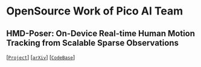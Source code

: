 # OpenSource Work of Pico AI Team
## HMD-Poser: On-Device Real-time Human Motion Tracking from Scalable Sparse Observations
[[`Project`](https://humanmotiontracking.github.io/)]  [[`arXiv`](https://arxiv.org/abs/2403.03561)]  [[`CodeBase`](https://github.com/Pico-AI-Team/HMD-Poser)]